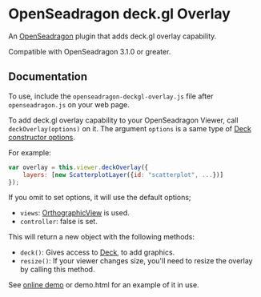 # OpenSeadragon deck.gl Overlay

An [OpenSeadragon](http://openseadragon.github.io) plugin that adds deck.gl overlay capability.

Compatible with OpenSeadragon 3.1.0 or greater.

## Documentation

To use, include the `openseadragon-deckgl-overlay.js` file after `openseadragon.js` on your web page.

To add deck.gl overlay capability to your OpenSeadragon Viewer, call `deckOverlay(options)` on it. The argument `options` is a same type of [Deck constructor options](https://deck.gl/docs/api-reference/core/deck#properties).

For example:

```javascript
var overlay = this.viewer.deckOverlay({
    layers: [new ScatterplotLayer({id: "scatterplot", ...})]
});
```

If you omit to set options, it will use the default options;

* `views`: [OrthographicView](https://deck.gl/docs/api-reference/core/orthographic-view) is used.
* `controller`: false is set.

This will return a new object with the following methods:

* `deck()`: Gives access to [Deck](https://deck.gl/docs/api-reference/core/deck), to add graphics.
* `resize()`: If your viewer changes size, you'll need to resize the overlay by calling this method.


See [online demo](https://ynitto.github.io/openseadragon-deckgl-overlay/demo.html) or demo.html for an example of it in use.

